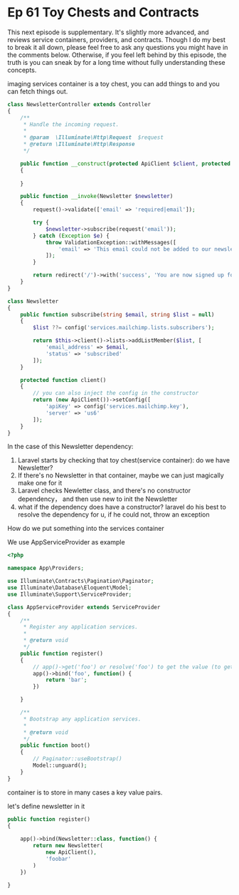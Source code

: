 # Ep 61 Toy Chests and Contracts

This next episode is supplementary. It's slightly more advanced, and reviews service containers, providers, and contracts. Though I do my best to break it all down, please feel free to ask any questions you might have in the comments below. Otherwise, if you feel left behind by this episode, the truth is you can sneak by for a long time without fully understanding these concepts.

imaging services container is a toy chest, you can add things to and you can fetch things out.

```php
class NewsletterController extends Controller
{
    /**
     * Handle the incoming request.
     *
     * @param  \Illuminate\Http\Request  $request
     * @return \Illuminate\Http\Response
     */

    public function __construct(protected ApiClient $client, protected string $foo)
    {
        
    }

    public function __invoke(Newsletter $newsletter)
    {
        request()->validate(['email' => 'required|email']);

        try {
            $newsletter->subscribe(request('email'));
        } catch (Exception $e) {
            throw ValidationException::withMessages([
                'email' => 'This email could not be added to our newsletter list.'
            ]);
        }

        return redirect('/')->with('success', 'You are now signed up for our newsletter!');
    }
}
```

```php
class Newsletter
{
    public function subscribe(string $email, string $list = null)
    {
        $list ??= config('services.mailchimp.lists.subscribers');

        return $this->client()->lists->addListMember($list, [
            'email_address' => $email,
            'status' => 'subscribed'
        ]);
    }

    protected function client()
    {
        // you can also inject the config in the constructor
        return (new ApiClient())->setConfig([
            'apiKey' => config('services.mailchimp.key'),
            'server' => 'us6'
        ]);
    }
}
```

In the case of this Newsletter dependency:

1. Laravel starts by checking that toy chest(service container): do we have Newsletter?
2. If there's no Newsletter in that container, maybe we can just magically make one for it
3. Laravel checks Newletter class, and  there's no constructor dependency， and then use new to init the Newsletter
4. what if the dependency does have a constructor? laravel do his best to resolve the dependency for u, if he could not, throw an exception

How do we put something into the services container

We use AppServiceProvider as example

```php
<?php

namespace App\Providers;

use Illuminate\Contracts\Pagination\Paginator;
use Illuminate\Database\Eloquent\Model;
use Illuminate\Support\ServiceProvider;

class AppServiceProvider extends ServiceProvider
{
    /**
     * Register any application services.
     *
     * @return void
     */
    public function register()
    {
        // app()->get('foo') or resolve('foo') to get the value (to get foo from newsletter)
        app()->bind('foo', function() {
            return 'bar';
        })

    }

    /**
     * Bootstrap any application services.
     *
     * @return void
     */
    public function boot()
    {
        // Paginator::useBootstrap()
        Model::unguard();
    }
}

```

container is to store in many cases a key value pairs.

let's define newsletter in it

```php
public function register()
{
    
    app()->bind(Newsletter::class, function() {
        return new Newsletter(
            new ApiClient(),
            'foobar'
        )
    })

}
```
